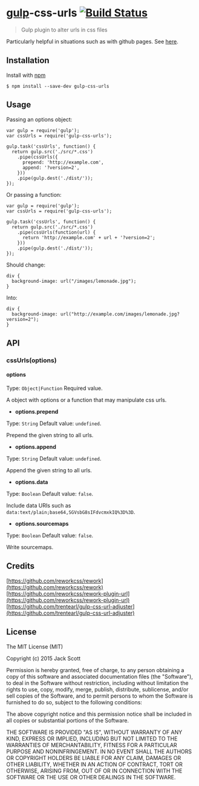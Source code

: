 # [gulp](https://github.com/gulpjs/gulp)-css-urls [![Build Status](https://travis-ci.org/jackrobertscott/gulp-css-urls.svg?branch=master)](https://travis-ci.org/jackrobertscott/gulp-css-urls)
> Gulp plugin to alter urls in css files

Particularly helpful in situations such as with github pages. See [here](http://stackoverflow.com/questions/16316311/github-pages-and-relative-paths).

## Installation
Install with [npm](https://npmjs.org/package/gulp-css-urls)

```
$ npm install --save-dev gulp-css-urls
```

## Usage
Passing an options object:

```
var gulp = require('gulp');
var cssUrls = require('gulp-css-urls');

gulp.task('cssUrls', function() {
  return gulp.src('./src/*.css')
    .pipe(cssUrls({
      prepend: 'http://example.com',
      append: '?version=2',
    }))
    .pipe(gulp.dest('./dist/'));
});
```

Or passing a function:

```
var gulp = require('gulp');
var cssUrls = require('gulp-css-urls');

gulp.task('cssUrls', function() {
  return gulp.src('./src/*.css')
    .pipe(cssUrls(function(url) {
      return 'http://example.com' + url + '?version=2';
    }))
    .pipe(gulp.dest('./dist/'));
});
```

Should change:

```
div {
  background-image: url("/images/lemonade.jpg");
}
```

Into:

```
div {
  background-image: url("http://example.com/images/lemonade.jpg?version=2");
}
```

## API
### cssUrls(options)
#### options
Type: `Object|Function` Required value.

A object with options or a function that may manipulate css urls.
- **options.prepend**

Type: `String` Default value: `undefined`.

Prepend the given string to all urls.
- **options.append**

Type: `String` Default value: `undefined`.

Append the given string to all urls.
- **options.data**

Type: `Boolean` Default value: `false`.

Include data URIs such as `data:text/plain;base64,SGVsbG8sIFdvcmxkIQ%3D%3D`.
- **options.sourcemaps**

Type: `Boolean` Default value: `false`.

Write sourcemaps.

## Credits
[https://github.com/reworkcss/rework](https://github.com/reworkcss/rework) [https://github.com/reworkcss/rework-plugin-url](https://github.com/reworkcss/rework-plugin-url) [https://github.com/trentearl/gulp-css-url-adjuster](https://github.com/trentearl/gulp-css-url-adjuster)

## License
The MIT License (MIT)

Copyright (c) 2015 Jack Scott

Permission is hereby granted, free of charge, to any person obtaining a copy of this software and associated documentation files (the "Software"), to deal in the Software without restriction, including without limitation the rights to use, copy, modify, merge, publish, distribute, sublicense, and/or sell copies of the Software, and to permit persons to whom the Software is furnished to do so, subject to the following conditions:

The above copyright notice and this permission notice shall be included in all copies or substantial portions of the Software.

THE SOFTWARE IS PROVIDED "AS IS", WITHOUT WARRANTY OF ANY KIND, EXPRESS OR IMPLIED, INCLUDING BUT NOT LIMITED TO THE WARRANTIES OF MERCHANTABILITY, FITNESS FOR A PARTICULAR PURPOSE AND NONINFRINGEMENT. IN NO EVENT SHALL THE AUTHORS OR COPYRIGHT HOLDERS BE LIABLE FOR ANY CLAIM, DAMAGES OR OTHER LIABILITY, WHETHER IN AN ACTION OF CONTRACT, TORT OR OTHERWISE, ARISING FROM, OUT OF OR IN CONNECTION WITH THE SOFTWARE OR THE USE OR OTHER DEALINGS IN THE SOFTWARE.

